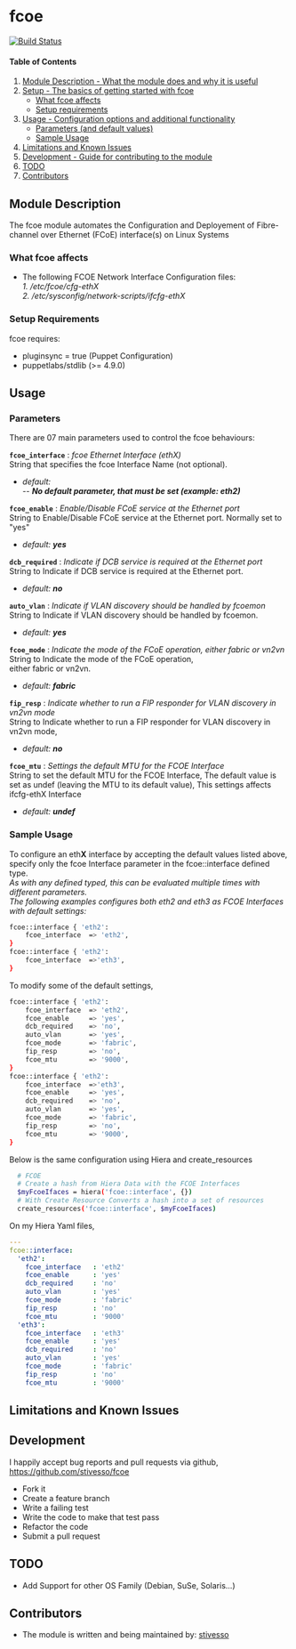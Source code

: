 # fcoe

[![Build Status](https://travis-ci.org/stivesso/fcoe.svg?branch=master)](https://travis-ci.org/stivesso/fcoe)

#### Table of Contents

1. [Module Description - What the module does and why it is useful](#module-description)
2. [Setup - The basics of getting started with fcoe](#setup)
    * [What fcoe affects](#what-fcoe-affects)
    * [Setup requirements](#setup-requirements)
3. [Usage - Configuration options and additional functionality](#usage)
    * [Parameters (and default values)](#parameters)
    * [Sample Usage](#sample-usage)
4. [Limitations and Known Issues](#limitations-and-known-issues)
5. [Development - Guide for contributing to the module](#development)
6. [TODO](#TODO)
7. [Contributors](#contributors)

## Module Description

The fcoe module automates the Configuration and Deployement of Fibre-channel over Ethernet (FCoE) interface(s) on Linux Systems

### What fcoe affects

* The following FCOE Network Interface Configuration files:  
_1. /etc/fcoe/cfg-ethX_  
_2. /etc/sysconfig/network-scripts/ifcfg-ethX_  

### Setup Requirements

fcoe requires:  

- pluginsync = true (Puppet Configuration)  
- puppetlabs/stdlib (>= 4.9.0)

## Usage

### Parameters

There are 07 main parameters used to control the fcoe behaviours: 

**`fcoe_interface`** :  _fcoe Ethernet Interface (ethX)_  
String that specifies the fcoe Interface Name (not optional). 

- _default:_   
-- _**No default parameter, that must be set (example: eth2)**_

**`fcoe_enable`** : _Enable/Disable FCoE service at the Ethernet port_  
String to Enable/Disable FCoE service at the Ethernet port.
Normally set to "yes"
- _default:_ _**yes**_

**`dcb_required`** : _Indicate if DCB service is required at the Ethernet port_  
String to Indicate if DCB service is required at the Ethernet port.
- _default:_ _**no**_

**`auto_vlan`** : _Indicate if VLAN discovery should be handled by fcoemon_  
String to Indicate if VLAN discovery should be handled by fcoemon.
- _default:_ _**yes**_

**`fcoe_mode`** : _Indicate the mode of the FCoE operation, either fabric or vn2vn_  
String to Indicate the mode of the FCoE operation,  
either fabric or vn2vn.
- _default:_ _**fabric**_

**`fip_resp`** : _Indicate whether to run a FIP responder for VLAN discovery in vn2vn mode_  
String to Indicate whether to run a FIP responder for VLAN discovery in vn2vn mode,  
- _default:_ _**no**_

**`fcoe_mtu`** : _Settings the default MTU for the FCOE Interface_  
String to set the default MTU for the FCOE Interface,
The default value is set as undef (leaving the MTU to its default value),
This settings affects ifcfg-ethX Interface
- _default:_ _**undef**_

### Sample Usage

To configure an eth**X** interface by accepting the default values listed above, specify only the fcoe Interface parameter in the fcoe::interface defined type.  
_As with any defined typed,  this can be evaluated multiple times with different parameters._  
_The following examples configures both eth2 and eth3 as FCOE Interfaces with default settings:_

```sh
fcoe::interface { 'eth2':
    fcoe_interface  => 'eth2',
}
fcoe::interface { 'eth2':
    fcoe_interface  =>'eth3',
}
```
To modify some of the default settings,
```sh
fcoe::interface { 'eth2':
    fcoe_interface  => 'eth2',
    fcoe_enable     => 'yes',
    dcb_required    => 'no',
    auto_vlan       => 'yes',
    fcoe_mode       => 'fabric',
    fip_resp        => 'no',
    fcoe_mtu        => '9000',
}
fcoe::interface { 'eth2':
    fcoe_interface  =>'eth3',
    fcoe_enable     => 'yes',
    dcb_required    => 'no',
    auto_vlan       => 'yes',
    fcoe_mode       => 'fabric',
    fip_resp        => 'no',
    fcoe_mtu        => '9000',
}
```
Below is the same configuration using Hiera and create_resources
```sh
  # FCOE
  # Create a hash from Hiera Data with the FCOE Interfaces
  $myFcoeIfaces = hiera('fcoe::interface', {})
  # With Create Resource Converts a hash into a set of resources
  create_resources('fcoe::interface', $myFcoeIfaces)
```
On my Hiera Yaml files,
```yaml
---
fcoe::interface:
  'eth2':
    fcoe_interface   : 'eth2'
    fcoe_enable      : 'yes'
    dcb_required     : 'no'
    auto_vlan        : 'yes'
    fcoe_mode        : 'fabric'
    fip_resp         : 'no'
    fcoe_mtu         : '9000'
  'eth3':
    fcoe_interface   : 'eth3'
    fcoe_enable      : 'yes'
    dcb_required     : 'no'
    auto_vlan        : 'yes'
    fcoe_mode        : 'fabric'
    fip_resp         : 'no'
    fcoe_mtu         : '9000'


```

## Limitations and Known Issues

## Development
I happily accept bug reports and pull requests via github,  
https://github.com/stivesso/fcoe

- Fork it
- Create a feature branch
- Write a failing test
- Write the code to make that test pass
- Refactor the code
- Submit a pull request

## TODO

- Add Support for other OS Family (Debian, SuSe, Solaris...)

## Contributors

- The module is written and being maintained by: [stivesso](https://github.com/stivesso) 
